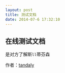```yaml
---
layout: post
title: 测试文档
date: 2014-07-6 17:32:10  
---
```


##  在线测试文档

是对方了解斯`ll`蒂芬森

作者：[tandaly](http://tandaly.github.com)
